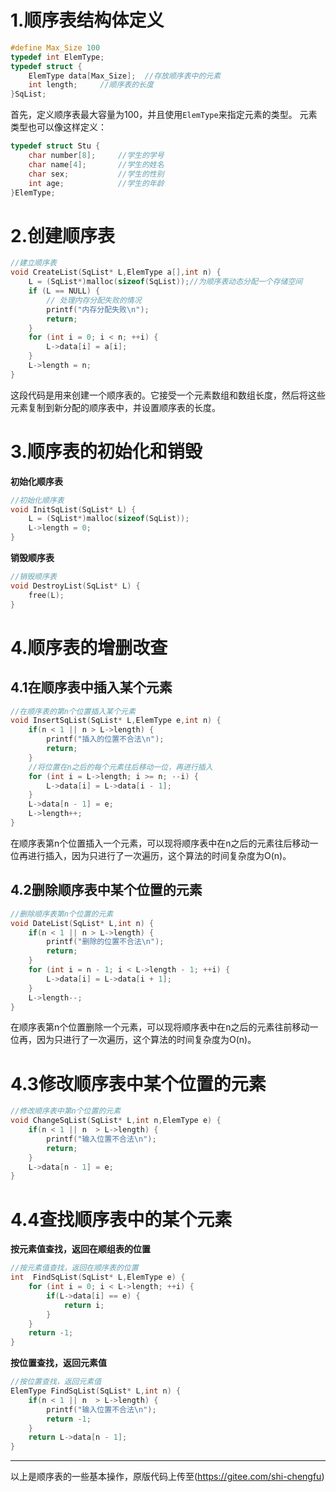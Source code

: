 
# 1.顺序表结构体定义

```c
#define Max_Size 100
typedef int ElemType;
typedef struct {  
    ElemType data[Max_Size];  //存放顺序表中的元素
    int length;     //顺序表的长度  
}SqList;
```
首先，定义顺序表最大容量为100，并且使用`ElemType`来指定元素的类型。
元素类型也可以像这样定义：
```c
typedef struct Stu {  
    char number[8];     //学生的学号  
    char name[4];       //学生的姓名  
    char sex;           //学生的性别  
    int age;            //学生的年龄  
}ElemType;
```

# 2.创建顺序表
```c
//建立顺序表  
void CreateList(SqList* L,ElemType a[],int n) {  
    L = (SqList*)malloc(sizeof(SqList));//为顺序表动态分配一个存储空间  
    if (L == NULL) {  
        // 处理内存分配失败的情况  
        printf("内存分配失败\n");  
        return;  
    }  
    for (int i = 0; i < n; ++i) {  
        L->data[i] = a[i];  
    }  
    L->length = n;  
}
```
这段代码是用来创建一个顺序表的。它接受一个元素数组和数组长度，然后将这些元素复制到新分配的顺序表中，并设置顺序表的长度。

# 3.顺序表的初始化和销毁
**初始化顺序表**
```c
//初始化顺序表  
void InitSqList(SqList* L) {  
    L = (SqList*)malloc(sizeof(SqList));  
    L->length = 0;  
}
```
**销毁顺序表**
```c
//销毁顺序表  
void DestroyList(SqList* L) {  
    free(L);  
}
```

# 4.顺序表的增删改查
## 4.1在顺序表中插入某个元素
```c
//在顺序表的第n个位置插入某个元素  
void InsertSqList(SqList* L,ElemType e,int n) {  
    if(n < 1 || n > L->length) {  
        printf("插入的位置不合法\n");  
        return;  
    }  
    //将位置在n之后的每个元素往后移动一位，再进行插入  
    for (int i = L->length; i >= n; --i) {  
        L->data[i] = L->data[i - 1];  
    }  
    L->data[n - 1] = e;  
    L->length++;  
}
```
在顺序表第n个位置插入一个元素，可以现将顺序表中在n之后的元素往后移动一位再进行插入，因为只进行了一次遍历，这个算法的时间复杂度为O(n)。

## 4.2删除顺序表中某个位置的元素
```c
//删除顺序表第n个位置的元素  
void DateList(SqList* L,int n) {  
    if(n < 1 || n > L->length) {  
        printf("删除的位置不合法\n");  
        return;  
    }  
    for (int i = n - 1; i < L->length - 1; ++i) {  
        L->data[i] = L->data[i + 1];  
    }  
    L->length--;  
}
```
在顺序表第n个位置删除一个元素，可以现将顺序表中在n之后的元素往前移动一位再，因为只进行了一次遍历，这个算法的时间复杂度为O(n)。

# 4.3修改顺序表中某个位置的元素
```c
//修改顺序表中第n个位置的元素  
void ChangeSqList(SqList* L,int n,ElemType e) {  
    if(n < 1 || n  > L->length) {  
        printf("输入位置不合法\n");  
        return;  
    }  
    L->data[n - 1] = e;  
}
```

# 4.4查找顺序表中的某个元素
**按元素值查找，返回在顺组表的位置**
```c
//按元素值查找，返回在顺序表的位置  
int  FindSqList(SqList* L,ElemType e) {  
    for (int i = 0; i < L->length; ++i) {  
        if(L->data[i] == e) {  
            return i;  
        }  
    }  
    return -1;  
}
```

**按位置查找，返回元素值**
```c
//按位置查找，返回元素值  
ElemType FindSqList(SqList* L,int n) {  
    if(n < 1 || n  > L->length) {  
        printf("输入位置不合法\n");  
        return -1;  
    }  
    return L->data[n - 1];  
}
```

---
以上是顺序表的一些基本操作，原版代码上传至(https://gitee.com/shi-chengfu)